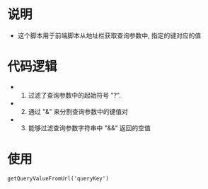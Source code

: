 # 说明
* 这个脚本用于前端脚本从地址栏获取查询参数中, 指定的键对应的值

# 代码逻辑
* 1. 过滤了查询参数中的起始符号 "?".
* 2. 通过 "&" 来分割查询参数中的键值对
* 3. 能够过滤查询参数字符串中 "&&" 返回的空值


# 使用
```
getQueryValueFromUrl('queryKey')
```